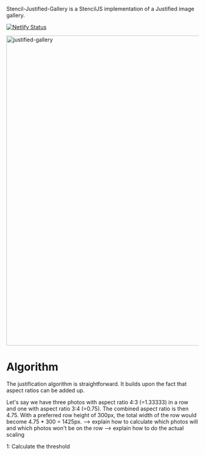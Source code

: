 Stencil-Justified-Gallery is a StencilJS implementation of a Justified image gallery.

[![Netlify Status](https://api.netlify.com/api/v1/badges/575c2cb0-eec9-4033-98b5-9bb4fafc248f/deploy-status)](https://justified-gallery.netlify.app)

<img width="813" alt="justified-gallery" src="https://user-images.githubusercontent.com/4946515/150219561-7bed7d36-5536-42f2-af40-6738480a0b2c.png">

# Algorithm
The justification algorithm is straightforward. It builds upon the fact that aspect ratios can be added up.

Let's say we have three photos with aspect ratio 4:3 (=1.33333) in a row and one with aspect ratio 3:4 (=0.75). The combined aspect ratio is then 4.75. With a preferred row height of 300px, the total width of the row would become 4.75 * 300 = 1425px.
--> explain how to calculate which photos will and which photos won't be on the row
--> explain how to do the actual scaling

1: Calculate the threshold 
